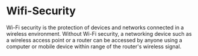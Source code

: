 # Wifi-Security
Wi-Fi security is the protection of devices and networks connected in a wireless environment. Without Wi-Fi security, a networking device such as a wireless access point or a router can be accessed by anyone using a computer or mobile device within range of the router's wireless signal.
